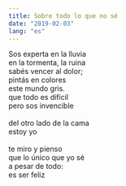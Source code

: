 ```yaml
---
title: Sobre todo lo que no sé
date: "2019-02-03"
lang: "es"
---
```


Sos experta en la lluvia\
en la tormenta, la ruina\
sabés vencer al dolor;\
pintás en colores\
este mundo gris.\
que todo es difícil\
pero sos invencible\
\
del otro lado de la cama\
estoy yo\
\
te miro y pienso\
que lo único que yo sé\
a pesar de todo:\
es ser feliz
